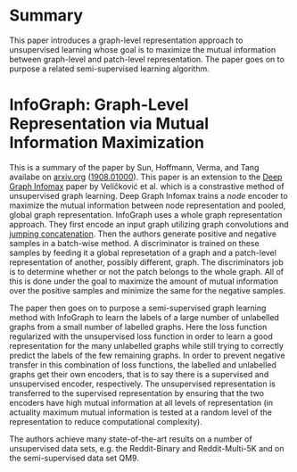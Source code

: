 # Summary #

This paper introduces a graph-level representation approach to unsupervised learning whose goal is to maximize the mutual information between graph-level and patch-level representation. The paper goes on to purpose a related semi-supervised learning algorithm.

# InfoGraph: Graph-Level Representation via Mutual Information Maximization #

This is a summary of the paper by Sun, Hoffmann, Verma, and Tang availabe on
[arxiv.org][2] ([1908.01000][1]). This paper is an extension to the [Deep Graph
Infomax][3] paper by Veli&#269;kovi&#263; et al. which is a constrastive method
of unsupervised graph learning. Deep Graph Infomax trains a *node* encoder to
maximize the mutual information between node representation and pooled, global
graph representation. InfoGraph uses a whole graph representation approach. They
first encode an input graph utilizing graph convolutions and
[jumping concatenation][4]. Then the authors generate positive and negative
samples in a batch-wise method. A discriminator is trained on these samples by
feeding it a global represetation of a graph and a patch-level representation of
another, possibly different, graph. The discriminators job is to determine
whether or not the patch belongs to the whole graph. All of this is done under
the goal to maximize the amount of mutual information over the positive samples
and minimize the same for the negative samples.

The paper then goes on to purpose a semi-supervised graph learning method with
InfoGraph to learn the labels of a large number of unlabelled graphs from a
small number of labelled graphs. Here the loss function regularized with the
unsupervised loss function in order to learn a good representation for the many
unlabelled graphs while still trying to correctly predict the labels of the few
remaining graphs. In order to prevent negative transfer in this combination of
loss functions, the labelled and unlabelled graphs get their own encoders, that
is to say there is a supervised and unsupervised encoder, respectively. The
unsupervised representation is transferred to the supervised representation
by ensuring that the two encoders have high mutual information at all levels of
representation (in actuality maximum mutual information is tested at a random
level of the representation to reduce computational complexity).

The authors achieve many state-of-the-art results on a number of unsupervised
data sets, e.g. the Reddit-Binary and Reddit-Multi-5K and on the 
semi-supervised data set QM9.

[1]: https://arxiv.org/abs/1908.01000
[2]: https://arxiv.org/
[3]: https://arxiv.org/abs/1809.10341
[4]: https://cousinomath.website/blog/2020/1/26/representing-learning-on-graphs-with-jumping-knowledge-networks